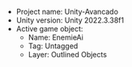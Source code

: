 <!-- UNITY CODE ASSIST INSTRUCTIONS START -->
- Project name: Unity-Avancado
- Unity version: Unity 2022.3.38f1
- Active game object:
  - Name: EnemieAi
  - Tag: Untagged
  - Layer: Outlined Objects
<!-- UNITY CODE ASSIST INSTRUCTIONS END -->
